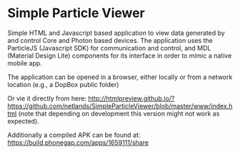 # Simple Particle Viewer
Simple HTML and Javascript based application to view data generated by and control Core and Photon based devices.
The application uses the ParticleJS (Javascript SDK) for communication and control, and MDL (Material Design Lite) components for its interface in order to mimic a native mobile app.

The application can be opened in a browser, either locally or from a network location (e.g., a DopBox public folder)

Or vie it directly from here: http://htmlpreview.github.io/?https://github.com/netlands/SimpleParticleViewer/blob/master/www/index.html (note that depending on development this version might not work as expected).

Additionally a compiled APK can be found at: https://build.phonegap.com/apps/1659111/share 
